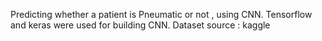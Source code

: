 Predicting whether a patient is Pneumatic or not , using CNN.
Tensorflow and keras were used for building CNN.
Dataset source : kaggle
